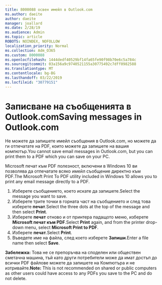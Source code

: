 ```yaml
---
title: 8000088 освен имейл в Outlook.com
ms.author: daeite
author: daeite
manager: joallard
ms.date: 2/28/19
ms.audience: Admin
ms.topic: article
ROBOTS: NOINDEX, NOFOLLOW
localization_priority: Normal
ms.collection: Adm_O365
ms.custom: 8000088
ms.openlocfilehash: 1444dedf40529bf14fa65fe90f98b70e6c5a784c
ms.sourcegitcommit: 03a156a9c9740521155a30775492c7dff0982588
ms.translationtype: MT
ms.contentlocale: bg-BG
ms.lasthandoff: 03/22/2019
ms.locfileid: "30779151"
---
```

# <a name="saving-messages-in-outlookcom"></a><span data-ttu-id="e5fa5-102">Записване на съобщенията в Outlook.com</span><span class="sxs-lookup"><span data-stu-id="e5fa5-102">Saving messages in Outlook.com</span></span>

<span data-ttu-id="e5fa5-103">Не можете да запишете имейл съобщения в Outlook.com, но можете да ги отпечатате на PDF, които можете да запишете на вашия компютър.</span><span class="sxs-lookup"><span data-stu-id="e5fa5-103">You cannot save email messages in Outlook.com, but you can print them to a PDF which you can save on your PC.</span></span>

<span data-ttu-id="e5fa5-104">Microsoft печат към PDF полезност, включени в Windows 10 ви позволява да отпечатате всяко имейл съобщение директно към PDF.</span><span class="sxs-lookup"><span data-stu-id="e5fa5-104">The Microsoft Print To PDF utility included in Windows 10 allows you to print any email message directly to a PDF.</span></span>

1. <span data-ttu-id="e5fa5-105">Изберете съобщението, което искате да запишете.</span><span class="sxs-lookup"><span data-stu-id="e5fa5-105">Select the message you want to save.</span></span>
2. <span data-ttu-id="e5fa5-106">Изберете трите точки в горната част на съобщението и след това изберете **печат**.</span><span class="sxs-lookup"><span data-stu-id="e5fa5-106">Select the three dots at the top of the message and then select **Print**.</span></span>
3. <span data-ttu-id="e5fa5-107">Изберете **печат** отново и от принтера падащото меню, изберете **Microsoft печат към PDF**.</span><span class="sxs-lookup"><span data-stu-id="e5fa5-107">Select **Print** again, and from the printer drop-down menu, select **Microsoft Print to PDF**.</span></span>
4. <span data-ttu-id="e5fa5-108">Изберете **печат**.</span><span class="sxs-lookup"><span data-stu-id="e5fa5-108">Select **Print**.</span></span>
5. <span data-ttu-id="e5fa5-109">Въведете име на файла, след което изберете **Запиши**.</span><span class="sxs-lookup"><span data-stu-id="e5fa5-109">Enter a file name then select **Save**.</span></span>

<span data-ttu-id="e5fa5-110">**Забележка:** Това не се препоръчва на споделен или обществен сметачна машина, тъй като други потребители може да имат достъп до всички PDF файлове можете да запишете на Компютъра и не изтривайте.</span><span class="sxs-lookup"><span data-stu-id="e5fa5-110">**Note:** This is not recommended on shared or public computers as other users could have access to any PDFs you save to the PC and do not delete.</span></span>